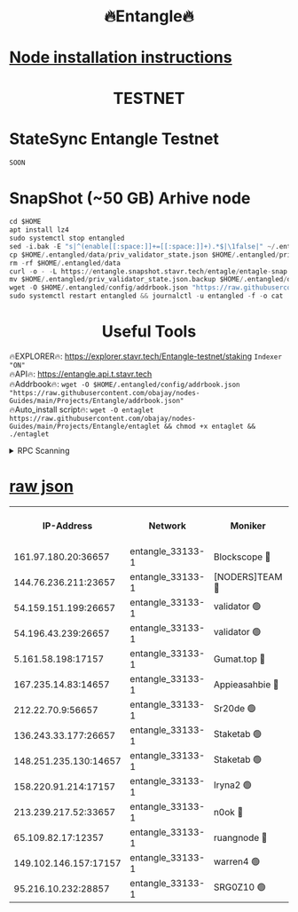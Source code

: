 <h1 align="center"> 🔥Entangle🔥</h1>

[Node installation instructions](https://github.com/obajay/nodes-Guides/tree/main/Projects/Entangle)
=

<h1 align="center"> TESTNET</h1>

# StateSync Entangle Testnet
```python
SOON
```
# SnapShot (~50 GB) Arhive node
```python
cd $HOME
apt install lz4
sudo systemctl stop entangled
sed -i.bak -E "s|^(enable[[:space:]]+=[[:space:]]+).*$|\1false|" ~/.entangled/config/config.toml
cp $HOME/.entangled/data/priv_validator_state.json $HOME/.entangled/priv_validator_state.json.backup
rm -rf $HOME/.entangled/data
curl -o - -L https://entangle.snapshot.stavr.tech/entagle/entagle-snap.tar.lz4 | lz4 -c -d - | tar -x -C $HOME/.entangled --strip-components 2
mv $HOME/.entangled/priv_validator_state.json.backup $HOME/.entangled/data/priv_validator_state.json
wget -O $HOME/.entangled/config/addrbook.json "https://raw.githubusercontent.com/obajay/nodes-Guides/main/Projects/Entangle/addrbook.json"
sudo systemctl restart entangled && journalctl -u entangled -f -o cat
```
 <h1 align="center"> Useful Tools</h1>
 
🔥EXPLORER🔥: https://explorer.stavr.tech/Entangle-testnet/staking        `Indexer "ON"` \
🔥API🔥:      https://entangle.api.t.stavr.tech \
🔥Addrbook🔥: ```wget -O $HOME/.entangled/config/addrbook.json "https://raw.githubusercontent.com/obajay/nodes-Guides/main/Projects/Entangle/addrbook.json"``` \
🔥Auto_install script🔥:  `wget -O entaglet https://raw.githubusercontent.com/obajay/nodes-Guides/main/Projects/Entangle/entaglet && chmod +x entaglet && ./entaglet`


<details>
<summary>RPC Scanning</summary>

<h2 align="center"> We scan nodes in real time every 4 hours. And we provide the final result of RPC endpoints.
We cannot influence the operation of these nodes in any way. </h2>


```python
If Voting Power is higher than 0 --> then the Node is a validator of the network and may be subject to attack and be a potential threat to the chain.
```
```python
We marked such validators with a red symbol
```

</details>

[raw json](https://rpc-check.entangt.stavr.tech/entangt/rpc-entangt-result.json)
=


<table><tr><th>IP-Address</th><th>Network</th><th>Moniker</th><th>Latest Block Height</th><th>Earliest Block Height</th><th>Catching Up</th><th>Voting Power</th><th>Scan Time</th></tr><tr><td>161.97.180.20:36657</td><td>entangle_33133-1</td><td>Blockscope 🔴</td><td>880913</td><td>1</td><td>False</td><td>105536446037095</td><td>2023-12-02T00:27:32.369930620UTC</td></tr><tr><td>144.76.236.211:23657</td><td>entangle_33133-1</td><td>[NODERS]TEAM 🔴</td><td>880915</td><td>1</td><td>False</td><td>47049700500000000</td><td>2023-12-02T00:27:43.706183706UTC</td></tr><tr><td>54.159.151.199:26657</td><td>entangle_33133-1</td><td>validator 🟢</td><td>880916</td><td>1</td><td>False</td><td>0</td><td>2023-12-02T00:27:51.247774044UTC</td></tr><tr><td>54.196.43.239:26657</td><td>entangle_33133-1</td><td>validator 🟢</td><td>880916</td><td>1</td><td>False</td><td>0</td><td>2023-12-02T00:27:51.885609870UTC</td></tr><tr><td>5.161.58.198:17157</td><td>entangle_33133-1</td><td>Gumat.top 🔴</td><td>880917</td><td>522001</td><td>False</td><td>70934104092782</td><td>2023-12-02T00:27:57.353340943UTC</td></tr><tr><td>167.235.14.83:14657</td><td>entangle_33133-1</td><td>Appieasahbie 🔴</td><td>880917</td><td>531401</td><td>False</td><td>44568809900999996</td><td>2023-12-02T00:27:54.668172503UTC</td></tr><tr><td>212.22.70.9:56657</td><td>entangle_33133-1</td><td>Sr20de 🟢</td><td>880913</td><td>620601</td><td>False</td><td>0</td><td>2023-12-02T00:27:31.636658321UTC</td></tr><tr><td>136.243.33.177:26657</td><td>entangle_33133-1</td><td>Staketab 🟢</td><td>880916</td><td>660001</td><td>False</td><td>0</td><td>2023-12-02T00:27:45.986491808UTC</td></tr><tr><td>148.251.235.130:14657</td><td>entangle_33133-1</td><td>Staketab 🟢</td><td>880913</td><td>660801</td><td>False</td><td>0</td><td>2023-12-02T00:27:31.966498500UTC</td></tr><tr><td>158.220.91.214:17157</td><td>entangle_33133-1</td><td>Iryna2 🟢</td><td>880917</td><td>704001</td><td>False</td><td>0</td><td>2023-12-02T00:27:52.299063725UTC</td></tr><tr><td>213.239.217.52:33657</td><td>entangle_33133-1</td><td>n0ok 🔴</td><td>880916</td><td>780916</td><td>False</td><td>46574292273662988</td><td>2023-12-02T00:27:50.369747986UTC</td></tr><tr><td>65.109.82.17:12357</td><td>entangle_33133-1</td><td>ruangnode 🔴</td><td>880913</td><td>806001</td><td>False</td><td>138171482790726</td><td>2023-12-02T00:27:32.819682846UTC</td></tr><tr><td>149.102.146.157:17157</td><td>entangle_33133-1</td><td>warren4 🟢</td><td>880915</td><td>822001</td><td>False</td><td>0</td><td>2023-12-02T00:27:43.419711981UTC</td></tr><tr><td>95.216.10.232:28857</td><td>entangle_33133-1</td><td>SRG0Z10 🟢</td><td>880913</td><td>842001</td><td>False</td><td>0</td><td>2023-12-02T00:27:31.165681606UTC</td></tr></table>
